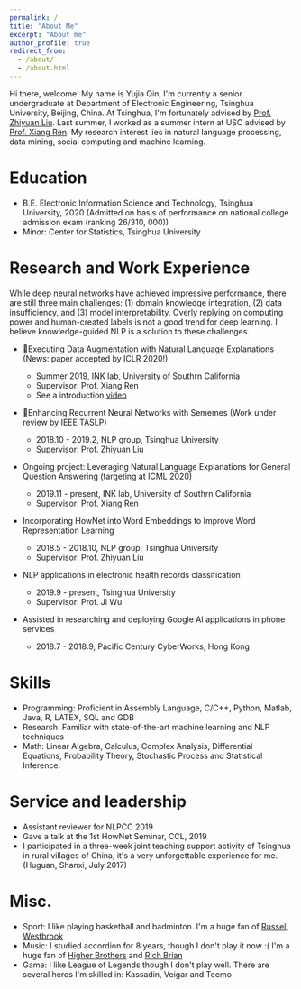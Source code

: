 ```yaml
---
permalink: /
title: "About Me"
excerpt: "About me"
author_profile: true
redirect_from: 
  - /about/
  - /about.html 
---
```


  Hi there, welcome! My name is Yujia Qin, I'm currently a senior undergraduate at Department of Electronic Engineering, Tsinghua University, Beijing, China. At Tsinghua, I'm fortunately advised by [Prof. Zhiyuan Liu](http://nlp.csai.tsinghua.edu.cn/~lzy/index.html). Last summer, I worked as a summer intern at USC advised by [Prof. Xiang Ren](http://ink-ron.usc.edu/xiangren/). 
  My research interest lies in natural language processing, data mining, social computing and machine learning.
  
Education
======
* B.E. Electronic Information Science and Technology, Tsinghua University, 2020 (Admitted on basis of performance on national college admission exam (ranking 26/310, 000))
* Minor: Center for Statistics, Tsinghua University

Research and Work Experience
======
While deep neural networks have achieved impressive performance, there are still three main challenges: (1) domain knowledge integration, (2) data insufficiency, and (3) model interpretability. Overly replying on computing power and human-created labels is not a good trend for deep learning. I believe knowledge-guided NLP is a solution to these challenges.

* 🌟Executing Data Augmentation with Natural Language Explanations (News: paper accepted by ICLR 2020!)
  * Summer 2019, INK lab, University of Southrn California
  * Supervisor: Prof. Xiang Ren
  * See a introduction [video](https://drive.google.com/open?id=1AuGsNbjHkNiQ-nySy5oP8EQafa8Dzgnk)

* 🌟Enhancing Recurrent Neural Networks with Sememes (Work under review by IEEE TASLP)
  * 2018.10 - 2019.2, NLP group, Tsinghua University
  * Supervisor: Prof. Zhiyuan Liu

* Ongoing project: Leveraging Natural Language Explanations for General Question Answering (targeting at ICML 2020)
  * 2019.11 - present, INK lab, University of Southrn California
  * Supervisor: Prof. Xiang Ren
  
* Incorporating HowNet into Word Embeddings to Improve Word Representation Learning
  * 2018.5 - 2018.10, NLP group, Tsinghua University
  * Supervisor: Prof. Zhiyuan Liu
  
* NLP applications in electronic health records classification
  * 2019.9 - present, Tsinghua University
  * Supervisor: Prof. Ji Wu
  
* Assisted in researching and deploying Google AI applications in phone services
  * 2018.7 - 2018.9, Pacific Century CyberWorks, Hong Kong
  
Skills
======
* Programming: Proficient in Assembly Language, C/C++, Python, Matlab, Java, R, LATEX, SQL and GDB
* Research: Familiar with state-of-the-art machine learning and NLP techniques
* Math: Linear Algebra, Calculus, Complex Analysis, Differential Equations, Probability Theory, Stochastic Process and Statistical Inference.
  
Service and leadership
======
* Assistant reviewer for NLPCC 2019
* Gave a talk at the 1st HowNet Seminar, CCL, 2019
* I participated in a three-week joint teaching support activity of Tsinghua in rural villages of China, it's a very unforgettable experience for me. (Huguan, Shanxi, July 2017)

Misc.
======
* Sport: I like playing basketball and badminton. I'm a huge fan of [Russell Westbrook](https://twitter.com/russwest44)
* Music: I studied accordion for 8 years, though I don't play it now :( I'm a huge fan of [Higher Brothers](https://twitter.com/HigherBrothers) and [Rich Brian](https://twitter.com/richbrian)
* Game: I like League of Legends though I don't play well. There are several heros I'm skilled in: Kassadin, Veigar and Teemo
